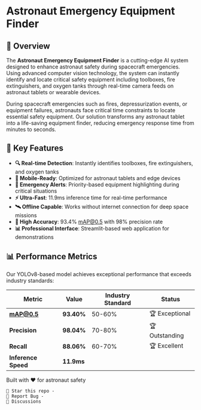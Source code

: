 # Astronaut Emergency Equipment Finder


## 🚀 Overview

The **Astronaut Emergency Equipment Finder** is a cutting-edge AI system designed to enhance astronaut safety during spacecraft emergencies. Using advanced computer vision technology, the system can instantly identify and locate critical safety equipment including toolboxes, fire extinguishers, and oxygen tanks through real-time camera feeds on astronaut tablets or wearable devices.

During spacecraft emergencies such as fires, depressurization events, or equipment failures, astronauts face critical time constraints to locate essential safety equipment. Our solution transforms any astronaut tablet into a life-saving equipment finder, reducing emergency response time from minutes to seconds.

## 🎯 Key Features

- **🔍 Real-time Detection**: Instantly identifies toolboxes, fire extinguishers, and oxygen tanks
- **📱 Mobile-Ready**: Optimized for astronaut tablets and edge devices
- **🚨 Emergency Alerts**: Priority-based equipment highlighting during critical situations
- **⚡ Ultra-Fast**: 11.9ms inference time for real-time performance
- **🛰️ Offline Capable**: Works without internet connection for deep space missions
- **🎯 High Accuracy**: 93.4% mAP@0.5 with 98% precision rate
- **📊 Professional Interface**: Streamlit-based web application for demonstrations

## 📊 Performance Metrics

Our YOLOv8-based model achieves exceptional performance that exceeds industry standards:

| Metric | Value | Industry Standard | Status |
|--------|-------|------------------|---------|
| **mAP@0.5** | **93.40%** | 50-60% | 🏆 Exceptional |
| **Precision** | **98.04%** | 70-80% | 🏆 Outstanding |
| **Recall** | **88.06%** | 60-70% | 🏆 Excellent |
| **Inference Speed** | **11.9ms** | 
  Built with ❤️ for astronaut safety
  
    🌟 Star this repo - 
    🐛 Report Bug - 
    💬 Discussions
  
